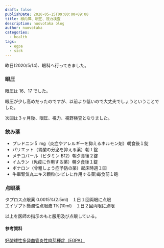 ```yaml
---
draft: false
publishDate: 2020-05-15T09:00:00+09:00
title: 緑内障、眼圧、視力検査
description: nuovotaka blog
author: nuovotaka
categories:
  - health
tags:
  - egpa
  - sick
---
```


昨日(2020/5/14)、眼科へ行ってきました。

### 眼圧

眼圧は 16、17 でした。

眼圧が少し高めだったのですが、以前より低いので大丈夫でしょうということでした。

次回は３ヶ月後、眼圧、視力、視野検査となりました。

### 飲み薬

- プレドニン５ mg（炎症やアレルギーを抑えるホルモン剤）朝食後１錠
- パリエット（胃酸の分泌を抑える薬）朝１錠
- メチコバール（ビタミン B12）朝夕食後２錠
- イムラン（免疫に作用する薬）朝夕食後１錠
- ボナロン（骨粗しょう症予防の薬）起床時週１回
- 牛車腎気丸エキス顆粒(シビレに作用する薬)毎食前１砲

### 点眼薬

タプロス点眼薬 0.0015%(2.5ml)　１日１回両眼に点眼  
エイゾプト懸濁性点眼液 1%(10ml)　１日２回両眼に点眼

以上を医師の指示のもと服用及び点眼している。

#### 参考資料

[好酸球性多発血管炎性肉芽種症（EGPA）](https://www.jrs.or.jp/citizen/disease/c/c-06.html)

